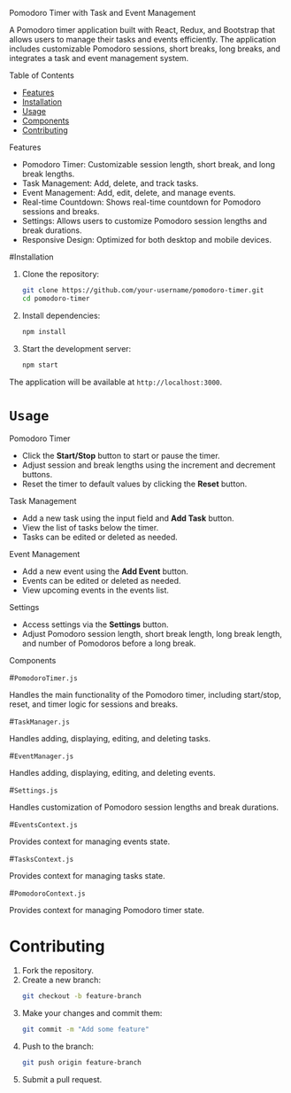 Pomodoro Timer with Task and Event Management

A Pomodoro timer application built with React, Redux, and Bootstrap that allows users to manage their tasks and events efficiently. The application includes customizable Pomodoro sessions, short breaks, long breaks, and integrates a task and event management system.

Table of Contents

- [Features](#features)
- [Installation](#installation)
- [Usage](#usage)
- [Components](#components)
- [Contributing](#contributing)

Features

- Pomodoro Timer: Customizable session length, short break, and long break lengths.
- Task Management: Add, delete, and track tasks.
- Event Management: Add, edit, delete, and manage events.
- Real-time Countdown: Shows real-time countdown for Pomodoro sessions and breaks.
- Settings: Allows users to customize Pomodoro session lengths and break durations.
- Responsive Design: Optimized for both desktop and mobile devices.

#Installation

1. Clone the repository:
    ```bash
    git clone https://github.com/your-username/pomodoro-timer.git
    cd pomodoro-timer
    ```

2. Install dependencies:
    ```bash
    npm install
    ```

3. Start the development server:
    ```bash
    npm start
    ```

The application will be available at `http://localhost:3000`.

# `Usage`

Pomodoro Timer

- Click the **Start/Stop** button to start or pause the timer.
- Adjust session and break lengths using the increment and decrement buttons.
- Reset the timer to default values by clicking the **Reset** button.

Task Management

- Add a new task using the input field and **Add Task** button.
- View the list of tasks below the timer.
- Tasks can be edited or deleted as needed.

Event Management

- Add a new event using the **Add Event** button.
- Events can be edited or deleted as needed.
- View upcoming events in the events list.

Settings

- Access settings via the **Settings** button.
- Adjust Pomodoro session length, short break length, long break length, and number of Pomodoros before a long break.

Components

#`PomodoroTimer.js`

Handles the main functionality of the Pomodoro timer, including start/stop, reset, and timer logic for sessions and breaks.

#`TaskManager.js`

Handles adding, displaying, editing, and deleting tasks.

#`EventManager.js`

Handles adding, displaying, editing, and deleting events.

#`Settings.js`

Handles customization of Pomodoro session lengths and break durations.

#`EventsContext.js`

Provides context for managing events state.

#`TasksContext.js`

Provides context for managing tasks state.

#`PomodoroContext.js`

Provides context for managing Pomodoro timer state.

# Contributing

1. Fork the repository.
2. Create a new branch:
    ```bash
    git checkout -b feature-branch
    ```
3. Make your changes and commit them:
    ```bash
    git commit -m "Add some feature"
    ```
4. Push to the branch:
    ```bash
    git push origin feature-branch
    ```
5. Submit a pull request.

